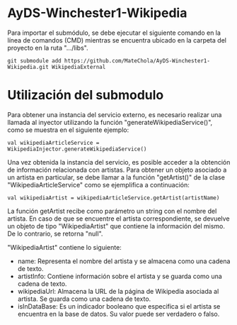 # AyDS-Winchester1-Wikipedia

Para importar el submódulo, se debe ejecutar el siguiente comando en la línea de comandos (CMD) mientras se encuentra ubicado en la carpeta del proyecto en la ruta ".../libs".

    git submodule add https://github.com/MateChola/AyDS-Winchester1-Wikipedia.git WikipediaExternal
 

# Utilización del submodulo

Para obtener una instancia del servicio externo, es necesario realizar una llamada al inyector utilizando la función "generateWikipediaService()", como se muestra en el siguiente ejemplo:

    val wikipediaArticleService = WikipediaInjector.generateWikipediaService()


Una vez obtenida la instancia del servicio, es posible acceder a la obtención de información relacionada con artistas.
Para obtener un objeto asociado a un artista en particular, se debe llamar a la función "getArtist()" de la clase "WikipediaArticleService" como se ejemplifica a continuación:

    val wikipediaArtist = wikipediaArticleService.getArtist(artistName)

La función getArtist recibe como parámetro un string con el nombre del artista. En caso de que se encuentre el artista correspondiente, se devuelve un objeto de tipo "WikipediaArtist" que contiene la información del mismo. De lo contrario, se retorna "null".

"WikipediaArtist" contiene lo siguiente:
- name: Representa el nombre del artista y se almacena como una cadena de texto.
- artistInfo: Contiene información sobre el artista y se guarda como una cadena de texto. 
- wikipediaUrl: Almacena la URL de la página de Wikipedia asociada al artista. Se guarda como una cadena de texto.
- isInDataBase: Es un indicador booleano que especifica si el artista se encuentra en la base de datos. Su valor puede ser verdadero o falso.
